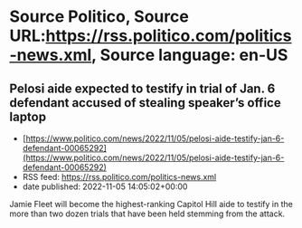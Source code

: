 # Source Politico, Source URL:https://rss.politico.com/politics-news.xml, Source language: en-US

## Pelosi aide expected to testify in trial of Jan. 6 defendant accused of stealing speaker’s office laptop
 - [https://www.politico.com/news/2022/11/05/pelosi-aide-testify-jan-6-defendant-00065292](https://www.politico.com/news/2022/11/05/pelosi-aide-testify-jan-6-defendant-00065292)
 - RSS feed: https://rss.politico.com/politics-news.xml
 - date published: 2022-11-05 14:05:02+00:00

Jamie Fleet will become the highest-ranking Capitol Hill aide to testify in the more than two dozen trials that have been held stemming from the attack.
